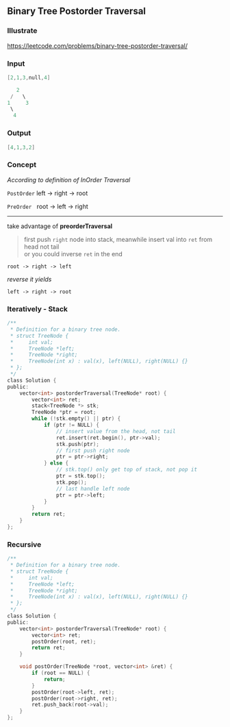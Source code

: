 ## Binary Tree Postorder Traversal
### Illustrate
<https://leetcode.com/problems/binary-tree-postorder-traversal/>

### Input
```c
[2,1,3,null,4]

   2
 /   \
1     3
 \
  4
```

### Output
```c
[4,1,3,2]
```

### Concept
_According to definition of InOrder Traversal_

`PostOrder` left -> right -> root

`PreOrder`&nbsp;&nbsp;&nbsp;root -> left -> right

---
take advantage of **preorderTraversal**

> first push `right` node into stack, meanwhile insert val into `ret` from head not tail<br>
or you could inverse `ret` in the end

`root -> right -> left`

_reverse it yields_

`left -> right -> root`

### Iteratively - Stack


```c
/**
 * Definition for a binary tree node.
 * struct TreeNode {
 *     int val;
 *     TreeNode *left;
 *     TreeNode *right;
 *     TreeNode(int x) : val(x), left(NULL), right(NULL) {}
 * };
 */
class Solution {
public:
    vector<int> postorderTraversal(TreeNode* root) {
        vector<int> ret;
        stack<TreeNode *> stk;
        TreeNode *ptr = root;
        while (!stk.empty() || ptr) {
            if (ptr != NULL) {
                // insert value from the head, not tail
                ret.insert(ret.begin(), ptr->val);
                stk.push(ptr);
                // first push right node
                ptr = ptr->right;
            } else {
                // stk.top() only get top of stack, not pop it
                ptr = stk.top();
                stk.pop();
                // last handle left node
                ptr = ptr->left;
            }
        }
        return ret;
    }
};
```

### Recursive
```c
/**
 * Definition for a binary tree node.
 * struct TreeNode {
 *     int val;
 *     TreeNode *left;
 *     TreeNode *right;
 *     TreeNode(int x) : val(x), left(NULL), right(NULL) {}
 * };
 */
class Solution {
public:
    vector<int> postorderTraversal(TreeNode* root) {
        vector<int> ret;
        postOrder(root, ret);
        return ret;
    }

    void postOrder(TreeNode *root, vector<int> &ret) {
        if (root == NULL) {
            return;
        }
        postOrder(root->left, ret);
        postOrder(root->right, ret);
        ret.push_back(root->val);
    }
};
```
